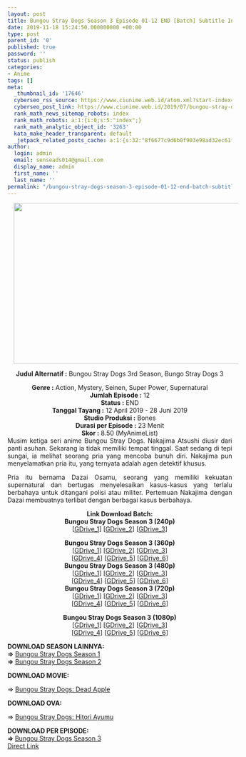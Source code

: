 ```yaml
---
layout: post
title: Bungou Stray Dogs Season 3 Episode 01-12 END [Batch] Subtitle Indonesia
date: 2019-11-18 15:24:50.000000000 +00:00
type: post
parent_id: '0'
published: true
password: ''
status: publish
categories:
- Anime
tags: []
meta:
  _thumbnail_id: '17646'
  cyberseo_rss_source: https://www.ciunime.web.id/atom.xml?start-index=3001&max-results=150
  cyberseo_post_link: https://www.ciunime.web.id/2019/07/bungou-stray-dogs-season-3-episode-01.html
  rank_math_news_sitemap_robots: index
  rank_math_robots: a:1:{i:0;s:5:"index";}
  rank_math_analytic_object_id: '3263'
  kata_make_header_transparent: default
  _jetpack_related_posts_cache: a:1:{s:32:"8f6677c9d6b0f903e98ad32ec61f8deb";a:2:{s:7:"expires";i:1654112544;s:7:"payload";a:3:{i:0;a:1:{s:2:"id";i:26643;}i:1;a:1:{s:2:"id";i:26639;}i:2;a:1:{s:2:"id";i:26637;}}}}
author:
  login: admin
  email: senseads014@gmail.com
  display_name: admin
  first_name: ''
  last_name: ''
permalink: "/bungou-stray-dogs-season-3-episode-01-12-end-batch-subtitle-indonesia/"
---
```

<div style="text-align: center;">
<div style="text-align: left;">
<div class="separator" style="clear: both; text-align: center;"><a href="https://3.bp.blogspot.com/-B78yzqyZP6o/XLDcq2YfqwI/AAAAAAAAPdY/v3vbPYLsmXsTq3xCWcM-_iTf2U5atal4wCLcBGAs/s1600/Bungou%2BStray%2BDogs%2BSeason%2B3.jpg" style="margin-left: 1em; margin-right: 1em;"><img border="0" data-original-height="720" data-original-width="1280" height="360" src="{{ site.baseurl }}/assets/2019/11/Bungou%2BStray%2BDogs%2BSeason%2B3.jpg" width="640" /></a></div>
<p></div>
<p><b>Judul</b><b><b> Alternatif</b> :</b> Bungou Stray Dogs 3rd Season, Bungo Stray Dogs 3</div>
<div style="text-align: center;"><b><b>Genre :</b></b> Action, Mystery, Seinen, Super Power, Supernatural</div>
<div style="text-align: center;"><b>Jumlah Episode :</b> 12<br /><b>Status :</b> END<br /><b>Tanggal Tayang :</b> 12 April 2019 - 28 Juni 2019<br /><b>Studio Produksi :</b> Bones<br /><b>Durasi per Episode :</b> 23 Menit</div>
<div style="text-align: center;"><b>Skor :</b> 8.50 (MyAnimeList)</div>
<div style="text-align: center;"></div>
<div style="text-align: justify;">Musim ketiga seri anime Bungou Stray Dogs. Nakajima Atsushi diusir dari panti asuhan. Sekarang ia tidak memiliki tempat tinggal. Saat sedang di tepi sungai, ia melihat seorang pria yang mencoba bunuh diri. Nakajima pun menyelamatkan pria itu, yang ternyata adalah agen detektif khusus.</p>
<p>Pria itu bernama Dazai Osamu, seorang yang memiliki kekuatan supernatural dan bertugas menyelesaikan kasus-kasus yang terlalu berbahaya untuk ditangani polisi atau militer. Pertemuan Nakajima dengan Dazai membuatnya terlibat dengan berbagai kasus berbahaya.</p></div>
<div style="text-align: justify;"></div>
<div style="text-align: justify;"></div>
<div style="text-align: center;"><b>Link Download Batch:</b></div>
<div style="text-align: center;">
<div style="text-align: center;"><b>Bungou Stray Dogs Season 3 (240p)</b></div>
<div style="text-align: center;">[<a href="https://drive.google.com/uc?export=download&amp;id=1rRo9PLsGy-9mGXbQITpgUNZQeDTMO94K" target="_blank" rel="noopener">GDrive_1</a>] [<a href="https://drive.google.com/uc?export=download&amp;id=15I3C1MIiaI03G0cdpjlutHoVCBQaa5Vq" target="_blank" rel="noopener">GDrive_2</a>] [<a href="https://drive.google.com/uc?export=download&amp;id=1tKQqB5TR_oPnP6QwZAAAP4QdGfT6J6on" target="_blank" rel="noopener">GDrive_3</a>]</p>
</div>
</div>
<div style="text-align: center;"><b>Bungou Stray Dogs Season 3 (360p)</b></div>
<div style="text-align: center;">[<a href="https://drive.google.com/uc?id=1y1AzbS8pcZEv6P8H_05r6k_rbCy2aHBb" target="_blank" rel="noopener">GDrive_1</a>] [<a href="https://drive.google.com/uc?id=1LsUiTIRAJSTPRAOehbLgWuNSa33moAMr" target="_blank" rel="noopener">GDrive_2</a>] [<a href="https://drive.google.com/uc?export=download&amp;id=18UKya4OAuGJS7CVBDIkuRpQAuIurFT_j" target="_blank" rel="noopener">GDrive_3</a>]<br />[<a href="https://drive.google.com/uc?export=download&amp;id=1aC5D8Ag141ITcTybJEXXzgssRHCneGcl" target="_blank" rel="noopener">GDrive_4</a>] [<a href="https://drive.google.com/uc?export=download&amp;id=1fEWmH76zlzfqLiDdBWiKsUGZMkLYv7E0" target="_blank" rel="noopener">GDrive_5</a>] [<a href="https://drive.google.com/uc?export=download&amp;id=16yhOIcWqld--mTUZMoShpMzSqfhIFcMt" target="_blank" rel="noopener">GDrive_6</a>]</div>
<div style="text-align: center;"></div>
<div style="text-align: center;"><b>Bungou Stray Dogs Season 3 (480p)</b><br />[<a href="https://drive.google.com/uc?id=152ZLL4Gsqv1uZq-_IB0i5VIJlXhj6TTA" target="_blank" rel="noopener">GDrive_1</a>] [<a href="https://drive.google.com/uc?id=1PnTEDRWp8DGs2oseUMM2TWf7-uZ0z4tI" target="_blank" rel="noopener">GDrive_2</a>] [<a href="https://drive.google.com/uc?export=download&amp;id=1ApTkgZ_pby-duPU7KOO7uH1g0PojMncM" target="_blank" rel="noopener">GDrive_3</a>]<br />[<a href="https://drive.google.com/uc?export=download&amp;id=1O_bzAP9SnR94nnNlA4E1PWjfH3MIGAR-" target="_blank" rel="noopener">GDrive_4</a>] [<a href="https://drive.google.com/uc?export=download&amp;id=1YnXmg42lQ_cwkBliFMSefBY4lqZsward" target="_blank" rel="noopener">GDrive_5</a>] [<a href="https://drive.google.com/uc?export=download&amp;id=1_EH8iIkQLDJhT8D_vJga9TFlEerFD3M5" target="_blank" rel="noopener">GDrive_6</a>]</div>
<div style="text-align: center;"><b>Bungou Stray Dogs Season 3 (720p)</b><br />[<a href="https://drive.google.com/uc?id=1CdA0dK7tKye2M7wNlwlgmvI77VeoCeF_" target="_blank" rel="noopener">GDrive_1</a>] [<a href="https://drive.google.com/uc?id=1lkvU6u4U9Wg_FXz2U6qCNKnCrltYpSxI" target="_blank" rel="noopener">GDrive_2</a>] [<a href="https://drive.google.com/uc?export=download&amp;id=18_mhoWdawq3EjwuA_-iN7A3vcWdwMAmH" target="_blank" rel="noopener">GDrive_3</a>]<br />[<a href="https://drive.google.com/uc?export=download&amp;id=13vE3sUIgSA05nvBgQ6Fm8_OvZxSQxIUb" target="_blank" rel="noopener">GDrive_4</a>] [<a href="https://drive.google.com/uc?export=download&amp;id=1Lnt8llj3Nw5vKqryDnxc-OQXuXPCxmXC" target="_blank" rel="noopener">GDrive_5</a>] [<a href="https://drive.google.com/uc?export=download&amp;id=1Od_jgLBHf4SyVE3sbou-gtVdZT7-2EQt" target="_blank" rel="noopener">GDrive_6</a>]</p>
<p><b>Bungou Stray Dogs Season 3 (1080p)</b><br />[<a href="https://drive.google.com/uc?id=1D-yWSBb-hUIMcvj3h9Ug8ZBoVDi7kMIP" target="_blank" rel="noopener">GDrive_1</a>] [<a href="https://drive.google.com/uc?export=download&amp;id=1sTgV371u3U1-gv55_YooGRKO3GhW7fG6" target="_blank" rel="noopener">GDrive_2</a>] [<a href="https://drive.google.com/uc?export=download&amp;id=1NPqYg-fLn2EPO6KYab7_Ga70WOu0lhx9" target="_blank" rel="noopener">GDrive_3</a>]<br />[<a href="https://drive.google.com/uc?export=download&amp;id=1-KXFw2t0Juxvx0JEIiGx1LAgWmIukXmr" target="_blank" rel="noopener">GDrive_4</a>] [<a href="https://drive.google.com/uc?export=download&amp;id=1nxte5ZzMKesjGaxIJUb8FBMnarcIbo79" target="_blank" rel="noopener">GDrive_5</a>] [<a href="https://drive.google.com/uc?export=download&amp;id=1_sWl5t4aAk1tsFkWneUzQguUIPZmapSy" target="_blank" rel="noopener">GDrive_6</a>]
<div style="text-align: center;">
<div style="text-align: justify;">
<div style="text-align: justify;"></div>
<div style="text-align: justify;"><b>DOWNLOAD SEASON LAINNYA:</b></div>
<div style="text-align: justify;"></div>
<div style="text-align: justify;">
<div style="text-align: justify;"><b>=&gt;</b> <a href="https://www.ciunime.web.id/2018/11/bungou-stray-dogs-season-1-episode-01.html" target="_blank" rel="noopener">Bungou Stray Dogs Season 1</a></div>
<div style="text-align: justify;"><b>=&gt;</b> <a href="https://www.ciunime.web.id/2018/11/bungou-stray-dogs-season-2-episode-01.html" target="_blank" rel="noopener">Bungou Stray Dogs Season 2</a></div>
<p>
<div style="text-align: justify;"><b>DOWNLOAD MOVIE:</b></p>
<p>=&gt;&nbsp;<a href="https://www.ciunime.web.id/2019/01/bungou-stray-dogs-dead-apple-movie.html" target="_blank" rel="noopener">Bungou Stray Dogs: Dead Apple</a></p>
<p><b>DOWNLOAD OVA:</b></p>
<p>=&gt;&nbsp;<a href="https://www.ciunime.web.id/2019/04/bungou-stray-dogs-hitori-ayumu-ova.html" target="_blank" rel="noopener">Bungou Stray Dogs: Hitori Ayumu</a></p>
</div>
</div>
</div>
</div>
<div style="text-align: justify;"><b><b><b>DOWNLOAD </b>PER EPISODE</b></b><b>:</b></div>
<div style="text-align: justify;"><b>=&gt; </b><a href="https://www.ciunime.web.id/2019/04/bungou-stray-dogs-season-3-subtitle.html" target="_blank" rel="noopener">Bungou Stray Dogs Season 3</a></div>
<div style="text-align: justify;"></div>
</div>
<link rel="stylesheet" href="https://cdnjs.cloudflare.com/ajax/libs/font-awesome/4.7.0/css/font-awesome.min.css" />
<div class="divbtn"> <a href="https://handymansurrender.com/fihup8buzv?key=94550f7ce39444073321dde3b8782f97" class="btn"><i class="fa fa-download"></i> Direct Link</a> </div>
